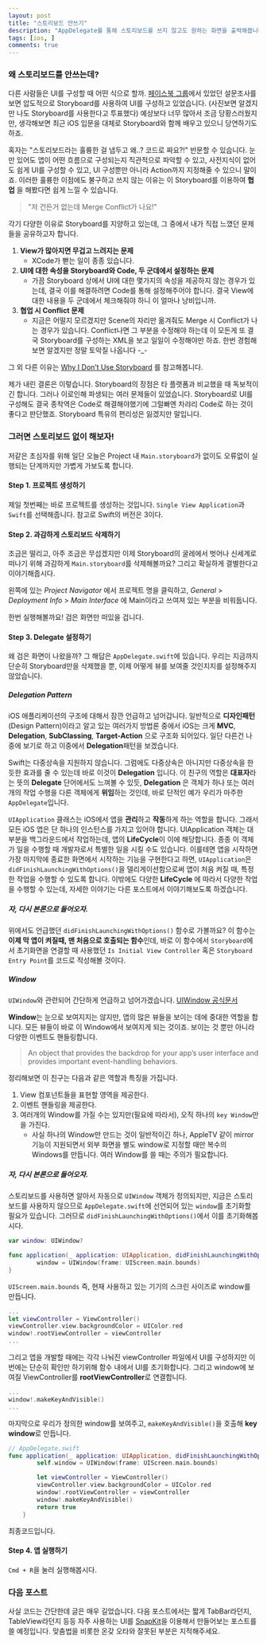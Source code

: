 ```yaml
---
layout: post
title: "스토리보드 안쓰기"
description: "AppDelegate를 통해 스토리보드를 쓰지 않고도 원하는 화면을 출력해봅니다"
tags: [ios, ]
comments: true
---
```

### 왜 스토리보드를 안쓰는데?
다른 사람들은 UI를 구성할 때 어떤 식으로 할까. [페이스북 그룹](https://www.facebook.com/groups/swiftkor/)에서 있었던 설문조사를 보면 압도적으로 Storyboard를 사용하여 UI를 구성하고 있었습니다. (사진보면 알겠지만 나도 Storyboard를 사용한다고 투표했다) 예상보다 너무 많아서 조금 당황스러웠지만, 생각해보면 최근 iOS 입문을 대체로 Storyboard와 함께 배우고 있으니 당연하기도 하죠.

혹자는 "스토리보드라는 훌륭한 걸 냅두고 왜..? 코드로 짜요?!" 반문할 수 있습니다. 눈만 있어도 앱이 어떤 흐름으로 구성되는지 직관적으로 파악할 수 있고, 사전지식이 없어도 쉽게 UI를 구성할 수 있고, UI 구성뿐만 아니라 Action까지 지정해줄 수 있으니 말이죠. 이러한 훌륭한 이점에도 불구하고 쓰지 않는 이유는 이 Storyboard를 이용하여 **협업** 을 해봤다면 쉽게 느낄 수 있습니다.

> "저 건든거 없는데 Merge Conflict가 나요!"

각기 다양한 이유로 Storyboard를 지양하고 있는데, 그 중에서 내가 직접 느꼈던 문제들을 공유하고자 합니다.

1. **View가 많아지면 무겁고 느려지는 문제**
	- XCode가 뻗는 일이 종종 있습니다.
1. **UI에 대한 속성을 Storyboard와 Code, 두 군데에서 설정하는 문제**
	- 가끔 Storyboard 상에서 UI에 대한 몇가지의 속성을 제공하지 않는 경우가 있는데, 결국 이를 해결하려면 Code를 통해 설정해주어야 합니다. 결국 View에 대한 내용을 두 군데에서 체크해줘야 하니 이 얼마나 낭비입니까.
1. **협업 시 Conflict 문제**
	- 지금은 어떨지 모르겠지만 Scene의 자리만 옮겨줘도 Merge 시 Conflict가 나는 경우가 있습니다. Conflict나면 그 부분을 수정해야 하는데 이 모든게 또 결국 Storyboard를 구성하는 XML을 보고 일일이 수정해야만 하죠. 한번 경험해보면 알겠지만 정말 토악질 나옵니다 -_-


그 외 다른 이유는 [Why I Don’t Use Storyboard](https://blog.bobthedeveloper.io/why-i-dont-use-storyboard-fe14a1a99f58) 를 참고해봅니다.

제가 내린 결론은 이렇습니다. Storyboard의 장점은 타 플랫폼과 비교했을 때 독보적이긴 합니다. 그러나 이로인해 파생되는 여러 문제들이 있었습니다. Storyboard로 UI를 구성해도 결국 종착역은 Code로 해결해야했기에 그럴빠엔 차랴리 Code로 하는 것이 좋다고 판단했죠. Storyboard 특유의 편리성은 잃겠지만 말입니다.

### 그러면 스토리보드 없이 해보자!
저같은 초심자를 위해 일단 오늘은 Project 내 `Main.storyboard`가 없이도 오류없이 실행되는 단계까지만 가볍게 가보도록 합니다.

#### Step 1. 프로젝트 생성하기
제일 첫번째는 바로 프로젝트를 생성하는 것입니다. `Single View Application`과 `Swift`를 선택해줍니다. 참고로 Swift의 버전은 3이다.

#### Step 2. 과감하게 스토리보드 삭제하기
조금은 떨리고, 아주 조금은 무섭겠지만 이제 Storyboard의 굴레에서 벗어나 신세계로 떠나기 위해 과감하게 `Main.storyboard`를 삭제해볼까요? 그리고 확실하게 결별한다고 이야기해줍시다.

왼쪽에 있는 *Project Navigator* 에서 프로젝트 명을 클릭하고, *General* > *Deployment Info* > *Main Interface* 에 Main이라고 쓰여져 있는 부분을 비워둡니다.

한번 실행해볼까요! 검은 화면만 떠있을 겁니다.

#### Step 3. Delegate 설정하기
왜 검은 화면이 나왔을까? 그 해답은 `AppDelegate.swift`에 있습니다. 우리는 지금까지 단순히 Storyboard만을 삭제했을 뿐, 이제 어떻게 뷰를 보여줄 것인지지를 설정해주지 않았습니다.

##### Delegation Pattern
iOS 애플리케이션의 구조에 대해서 잠깐 언급하고 넘어갑니다. 일반적으로 **디자인패턴**(Design Pattern)이라고 알고 있는 여러가지 방법론 중에서 iOS는 크게 **MVC**, **Delegation**, **SubClassing**, **Target-Action** 으로 구조화 되어있다. 일단 다른건 나중에 보기로 하고 이중에서 **Delegation**패턴을 보겠습니다.

Swift는 다중상속을 지원하지 않습니다. 그럼에도 다중상속은 아니지만 다중상속을 한 듯한 효과를 줄 수 있는데 바로 이것이 **Delegation** 입니다.
이 친구의 역할은 **대표자**라는 뜻의 **Delegate** 단어에서도 느껴볼 수 있듯, **Delegation** 은 객체가 하나 또는 여러 개의 작업 수행을 다른 객체에게 **위임**하는 것인데, 바로 단적인 예가 우리가 마주한 `AppDelegate`입니다.

`UIApplication` 클래스는 iOS에서 앱을 **관리**하고 **작동**하게 하는 역할을 합니다. 그래서 모든 iOS 앱은 단 하나의 인스턴스를 가지고 있어야 합니다. UIApplication 객체는 대부분을 백그라운드에서 작업하는데, 앱의 **LifeCycle**이 이에 해당합니다. 종종 이 객체가 일을 수행할 때 개발자로서 특별한 일을 시킬 수도 있습니다. 이를테면 앱을 시작하면 가장 마지막에 종료한 화면에서 시작하는 기능을 구현한다고 하면, `UIApplication`은 `didFinishLaunchingWithOptions()`을 델리게이션함으로써 앱이 처음 켜질 때, 특정한 작업을 수행할 수 있도록 합니다. 이밖에도 다양한 **LifeCycle** 에 따라서 다양한 작업을 수행할 수 있는데, 자세한 이야기는 다른 포스트에서 이야기해보도록 하겠습니다.


##### 자, 다시 본론으로 들어오자.
위에서도 언급했던 `didFinishLaunchingWithOptions()` 함수로 가볼까요? 이 함수는 **이제 막 앱이 켜질때, 맨 처음으로 호출되는 함수**인데, 바로 이 함수에서 `Storyboard`에서 초기화면을 연결할 때 사용했던 `Is Initial View Controller` 혹은 `Storyboard Entry Point`를 코드로 작성해볼 것이다.

##### Window
`UIWindow`와 관련되어 간단하게 언급하고 넘어가겠습니다. [UIWindow 공식문서](https://developer.apple.com/documentation/uikit/uiwindow)

**Window**는 눈으로 보여지지는 않지만, 앱의 많은 뷰들을 보이는 데에 중대한 역할을 합니다. 모든 뷰들이 바로 이 Window에서 보여지게 되는 것이죠. 보이는 것 뿐만 아니라 다양한 이벤트도 핸들링합니다.

> An object that provides the backdrop for your app’s user interface and provides important event-handling behaviors.

정리해보면 이 친구는 다음과 같은 역할과 특징을 가집니다.

1. View 컴포넌트들을 표현할 영역을 제공한다.
2. 이벤트 핸들링을 제공한다.
2. 여러개의 Window를 가질 수는 있지만(필요에 따라서), 오직 하나의 `key Window`만을 가진다.
	- 사실 하나의 Window만 만드는 것이 일반적이긴 하나, AppleTV 같이 mirror 기능이 지원되면서 외부 화면을 별도 window로 지정할 때만 복수의 Windows를 만듭니다. 여러 Window를 쓸 때는 주의가 필요합니다.

##### 자, 다시 본론으로 들어오자.
스토리보드를 사용하면 알아서 자동으로 `UIWindow` 객체가 정의되지만, 지금은 스토리보드를 사용하지 않으므로 `AppDelegate.swift`에 선언되어 있는 `window`를 초기화할 필요가 있습니다. 그러므로  `didFinishLaunchingWithOptions()`에서 이를 초기화해봅시다.

```swift
var window: UIWindow?

func application(_ application: UIApplication, didFinishLaunchingWithOptions launchOptions: [UIApplicationLaunchOptionsKey: Any]?) -> Bool {
        window = UIWindow(frame: UIScreen.main.bounds)
}
```
`UIScreen.main.bounds` 즉, 현재 사용하고 있는 기기의 스크린 사이즈로 window를 만듭니다.


```swift
...
let viewController = ViewController()
viewController.view.backgroundColor = UIColor.red
window!.rootViewController = viewController
...
```
그리고 앱을 개발할 때에는 각각 나눠진 viewController 파일에서 UI를 구성하지만 이번에는 단순히 확인만 하기위해 함수 내에서 UI를 초기화합니다. 그리고 window에 보여질 ViewController를 **rootViewController**로 연결합니다.


```swift
...
window!.makeKeyAndVisible()
...
```
마지막으로 우리가 정의한 window를 보여주고, `makeKeyAndVisible()`을 호출해 **key window**로 만듭니다.


```swift
// AppDelegate.swift
func application(_ application: UIApplication, didFinishLaunchingWithOptions launchOptions: [UIApplicationLaunchOptionsKey: Any]?) -> Bool {
        self.window = UIWindow(frame: UIScreen.main.bounds)

        let viewController = ViewController()
        viewController.view.backgroundColor = UIColor.red
        window!.rootViewController = viewController
        window!.makeKeyAndVisible()
        return true
    }
```
최종코드입니다.

#### Step 4. 앱 실행하기
`Cmd + R`을 눌러 실행해봅시다.

### 다음 포스트
사실 코드는 간단한데 글은 매우 길었습니다. 다음 포스트에서는 짧게 TabBar라던지, TableView라던지 등등 자주 사용하는 UI를 [SnapKit](https://snapkit.io/)을 이용해서 만들어보는 포스트를 쓸 예정입니다. 맞춤법을 비롯한 온갖 오타와 잘못된 부분은 지적해주세요.

